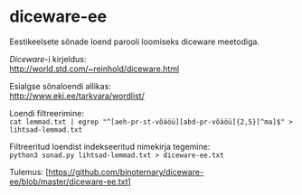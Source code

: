 # diceware-ee
Eestikeelsete sõnade loend parooli loomiseks diceware meetodiga.

*Diceware*-i kirjeldus:  
http://world.std.com/~reinhold/diceware.html

Esialgse sõnaloendi allikas:  
http://www.eki.ee/tarkvara/wordlist/

Loendi filtreerimine:  
`cat lemmad.txt | egrep "^[aeh-pr-st-võäöü][abd-pr-võäöü]{2,5}[^ma]$" > lihtsad-lemmad.txt`  

Filtreeritud loendist indekseeritud nimekirja tegemine:  
`python3 sonad.py lihtsad-lemmad.txt > diceware-ee.txt`

Tulemus: [https://github.com/binoternary/diceware-ee/blob/master/diceware-ee.txt]
